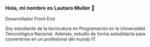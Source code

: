 ### Hola, mi nombre es Lautaro Muller 👋

Desarrollador Front-End

Soy estudiante de la tecnicatura en Programación en la Universidad Tencnológica Nacional. Además, estudio de forma autodidacta para convertirme en un profesional del mundo IT.

<!--
**lautaromuller/lautaromuller** is a ✨ _special_ ✨ repository because its `README.md` (this file) appears on your GitHub profile.

Here are some ideas to get you started:

- 🔭 I’m currently working on ...
- 🌱 I’m currently learning ...
- 👯 I’m looking to collaborate on ...
- 🤔 I’m looking for help with ...
- 💬 Ask me about ...
- 📫 How to reach me: ...
- 😄 Pronouns: ...
- ⚡ Fun fact: ...
-->
